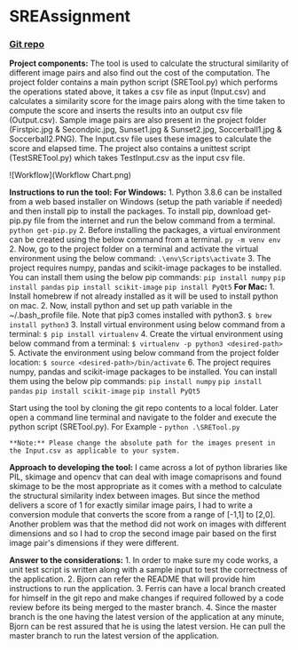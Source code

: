 # SREAssignment
### [Git repo](https://github.com/harithadesikan23/SREAssignment.git)

**Project components:**
    The tool is used to calculate the structural similarity of different image pairs and also find out the cost of the computation. The project folder contains a main python script (SRETool.py) which performs the operations stated above, it takes a csv file as input (Input.csv) and calculates a similarity score for the image pairs along with the time taken to compute the score and inserts the results into an output csv file (Output.csv). Sample image pairs are also present in the project folder (Firstpic.jpg & Secondpic.jpg, Sunset1.jpg & Sunset2.jpg, Soccerball1.jpg & Soccerball2.PNG). The Input.csv file uses these images to calculate the score and elapsed time. 
The project also contains a unittest script (TestSRETool.py) which takes TestInput.csv as the input csv file. 

![Workflow](Workflow Chart.png)

**Instructions to run the tool:**
**For Windows:**
    1. Python 3.8.6 can be installed from a web based installer on Windows (setup the path variable if needed) and then install pip to install the packages. To install pip, download get-pip.py file from the internet and run the below command from a terminal.
        `python get-pip.py`
    2. Before installing the packages, a virtual environment can be created using the below command from a terminal.
        `py -m venv env`
    2. Now, go to the project folder on a terminal and activate the virtual environment using the below command:
        `.\env\Scripts\activate`
    3. The project requires numpy, pandas and scikit-image packages to be installed. You can install them using the below pip commands:
        `pip install numpy`
        `pip install pandas`
        `pip install scikit-image`
        `pip install PyQt5`
 **For Mac:**
    1. Install homebrew if not already installed as it will be used to install python on mac.
    2. Now, install python and set up path variable in the ~/.bash_profile file. Note that pip3 comes installed with python3.
        `$ brew install python3` 
    3. Install virtual environment using below command from a terminal:
        `$ pip install virtualenv`
    4. Create the virtual environment using below command from a terminal:
        `$ virtualenv -p python3 <desired-path>`
    5. Activate the environment using below command from the project folder location:
        `$ source <desired-path>/bin/activate`
    6. The project requires numpy, pandas and scikit-image packages to be installed. You can install them using the below pip commands:
        `pip install numpy`
        `pip install pandas`
        `pip install scikit-image`
        `pip install PyQt5`

   Start using the tool by cloning the git repo contents to a local folder. Later open a command line terminal and navigate to the folder and execute the python script (SRETool.py). 
        For Example - `python .\SRETool.py`

    **Note:** Please change the absolute path for the images present in the Input.csv as applicable to your system.

**Approach to developing the tool:**
    I came across a lot of python libraries like PIL, skimage and opencv that can deal with image comaprisons and found skimage to be the most appropriate as it comes with a method to calculate the structural similarity index between images. But since the method delivers a score of 1 for exactly similar image pairs, I had to write a conversion module that converts the score from a range of [-1,1] to [2,0]. Another problem was that the method did not work on images with different dimensions and so I had to crop the second image pair based on the first image pair's dimensions if they were different. 

**Answer to the considerations:**
    1. In order to make sure my code works, a unit test script is written along with a sample input to test the correctness of the application.
    2. Bjorn can refer the README that will provide him instructions to run the application.
    3. Ferris can have a local branch created for himself in the git repo and make changes if required followed by a code review before its being merged to the master branch.
    4. Since the master branch is the one having the latest version of the application at any minute, Bjorn can be rest assured that he is using the latest version. He can pull the master branch to run the latest version of the application.
